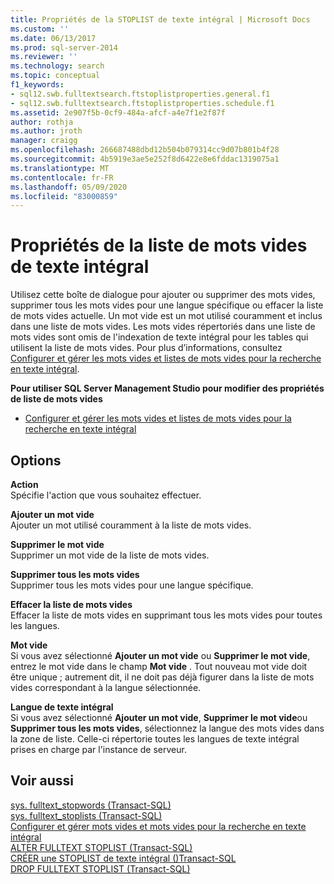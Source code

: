 ```yaml
---
title: Propriétés de la STOPLIST de texte intégral | Microsoft Docs
ms.custom: ''
ms.date: 06/13/2017
ms.prod: sql-server-2014
ms.reviewer: ''
ms.technology: search
ms.topic: conceptual
f1_keywords:
- sql12.swb.fulltextsearch.ftstoplistproperties.general.f1
- sql12.swb.fulltextsearch.ftstoplistproperties.schedule.f1
ms.assetid: 2e907f5b-0cf9-484a-afcf-a4e7f1e2f87f
author: rothja
ms.author: jroth
manager: craigg
ms.openlocfilehash: 266687488dbd12b504b079314cc9d07b801b4f28
ms.sourcegitcommit: 4b5919e3ae5e252f8d6422e8e6fddac1319075a1
ms.translationtype: MT
ms.contentlocale: fr-FR
ms.lasthandoff: 05/09/2020
ms.locfileid: "83000859"
---
```

# <a name="full-text-stoplist-properties"></a>Propriétés de la liste de mots vides de texte intégral
  Utilisez cette boîte de dialogue pour ajouter ou supprimer des mots vides, supprimer tous les mots vides pour une langue spécifique ou effacer la liste de mots vides actuelle. Un mot vide est un mot utilisé couramment et inclus dans une liste de mots vides. Les mots vides répertoriés dans une liste de mots vides sont omis de l'indexation de texte intégral pour les tables qui utilisent la liste de mots vides. Pour plus d’informations, consultez [Configurer et gérer les mots vides et listes de mots vides pour la recherche en texte intégral](../relational-databases/search/full-text-search.md).  
  
 **Pour utiliser SQL Server Management Studio pour modifier des propriétés de liste de mots vides**  
  
-   [Configurer et gérer les mots vides et listes de mots vides pour la recherche en texte intégral](../relational-databases/search/full-text-search.md)  
  
## <a name="options"></a>Options  
 **Action**  
 Spécifie l'action que vous souhaitez effectuer.  
  
 **Ajouter un mot vide**  
 Ajouter un mot utilisé couramment à la liste de mots vides.  
  
 **Supprimer le mot vide**  
 Supprimer un mot vide de la liste de mots vides.  
  
 **Supprimer tous les mots vides**  
 Supprimer tous les mots vides pour une langue spécifique.  
  
 **Effacer la liste de mots vides**  
 Effacer la liste de mots vides en supprimant tous les mots vides pour toutes les langues.  
  
 **Mot vide**  
 Si vous avez sélectionné **Ajouter un mot vide** ou **Supprimer le mot vide**, entrez le mot vide dans le champ **Mot vide** . Tout nouveau mot vide doit être unique ; autrement dit, il ne doit pas déjà figurer dans la liste de mots vides correspondant à la langue sélectionnée.  
  
 **Langue de texte intégral**  
 Si vous avez sélectionné **Ajouter un mot vide**, **Supprimer le mot vide**ou **Supprimer tous les mots vides**, sélectionnez la langue des mots vides dans la zone de liste. Celle-ci répertorie toutes les langues de texte intégral prises en charge par l'instance de serveur.  
  
## <a name="see-also"></a>Voir aussi  
 [sys. fulltext_stopwords &#40;Transact-SQL&#41;](/sql/relational-databases/system-catalog-views/sys-fulltext-stopwords-transact-sql)   
 [sys. fulltext_stoplists &#40;Transact-SQL&#41;](/sql/relational-databases/system-catalog-views/sys-fulltext-stoplists-transact-sql)   
 [Configurer et gérer mots vides et mots vides pour la recherche en texte intégral](../relational-databases/search/full-text-search.md)   
 [ALTER FULLTEXT STOPLIST &#40;Transact-SQL&#41;](/sql/t-sql/statements/alter-fulltext-stoplist-transact-sql)   
 [CRÉER une STOPLIST de texte intégral &#40;&#41;Transact-SQL](/sql/t-sql/statements/create-fulltext-stoplist-transact-sql)   
 [DROP FULLTEXT STOPLIST &#40;Transact-SQL&#41;](/sql/t-sql/statements/drop-fulltext-stoplist-transact-sql)  
  
  
